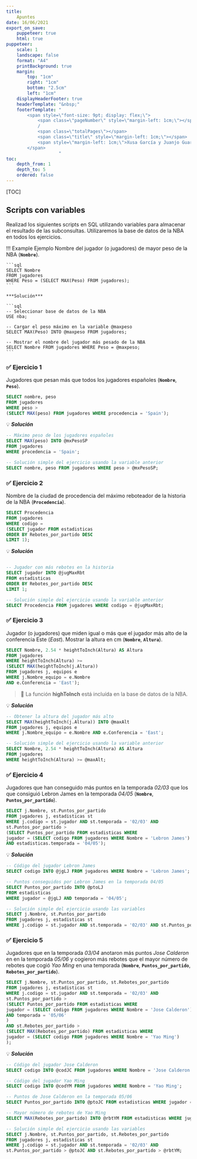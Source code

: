 ```yaml
---
title:
    Apuntes
date: 16/06/2021
export_on_save:
    puppeteer: true
    html: true
puppeteer:
    scale: 1
    landscape: false
    format: "A4"
    printBackground: true
    margin:
        top: "1cm"
        right: "1cm"
        bottom: "2.5cm"
        left: "1cm"
    displayHeaderFooter: true
    headerTemplate: "&nbsp;"
    footerTemplate: "
        <span style=\"font-size: 9pt; display: flex;\">
            <span class=\"pageNumber\" style=\"margin-left: 1cm;\"></span>
            /
            <span class=\"totalPages\"></span>
            <span class=\"title\" style=\"margin-left: 1cm;\"></span>
            <span style=\"margin-left: 1cm;\">Xusa García y Juanjo Guarinos</span>
        </span>
                    "
toc:
    depth_from: 1
    depth_to: 5
    ordered: false
---
```


[TOC]

## Scripts con variables

Realizad los siguientes scripts en SQL utilizando variables para almacenar el resultado de las subconsultas. Utilizaremos la base de datos de la NBA en todos los ejercicios.

!!! Example Ejemplo
    Nombre del jugador (o jugadores) de mayor peso de la NBA (**`Nombre`**).

    ```sql
    SELECT Nombre
    FROM jugadores
    WHERE Peso = (SELECT MAX(Peso) FROM jugadores);
    ```
    
    ***Solución***
  
    ```sql
    -- Seleccionar base de datos de la NBA
    USE nba;

    -- Cargar el peso máximo en la variable @maxpeso
    SELECT MAX(Peso) INTO @maxpeso FROM jugadores;
    
    -- Mostrar el nombre del jugador más pesado de la NBA 
    SELECT Nombre FROM jugadores WHERE Peso = @maxpeso;
    ```

<div class="ejercicio">

### :white_check_mark: Ejercicio 1

Jugadores que pesan más que todos los jugadores españoles (**`Nombre`**, **`Peso`**).

```sql
SELECT nombre, peso
FROM jugadores
WHERE peso > 
(SELECT MAX(peso) FROM jugadores WHERE procedencia = 'Spain');
```

<div class="caso_estudio">

:bulb: ***Solución***

```sql
-- Máximo peso de los jugadores españoles
SELECT MAX(peso) INTO @mxPesoSP
FROM jugadores
WHERE procedencia = 'Spain';

-- Solución simple del ejercicio usando la variable anterior
SELECT nombre, peso FROM jugadores WHERE peso > @mxPesoSP;
```

</div> <!-- fin caso de estudio -->
</div> <!-- fin ejercicio -->

<div class="ejercicio">

### :white_check_mark: Ejercicio 2

Nombre de la ciudad de procedencia del máximo reboteador de la historia de la NBA (**`Procedencia`**).

```sql
SELECT Procedencia
FROM jugadores
WHERE codigo = 
(SELECT jugador FROM estadisticas
ORDER BY Rebotes_por_partido DESC
LIMIT 1);
```

<div class="caso_estudio">

:bulb: ***Solución***

```sql

-- Jugador con más rebotes en la historia
SELECT jugador INTO @jugMaxRbt
FROM estadisticas
ORDER BY Rebotes_por_partido DESC
LIMIT 1;

-- Solución simple del ejercicio usando la variable anterior
SELECT Procedencia FROM jugadores WHERE codigo = @jugMaxRbt;
```

</div> <!-- fin caso de estudio -->
</div> <!-- fin ejercicio -->

<div class="ejercicio">

### :white_check_mark: Ejercicio 3

Jugador (o jugadores) que miden igual o más que el jugador más alto de la conferencia Este (*East*). Mostrar la altura en cm (**`Nombre`**, **`Altura`**).

```sql
SELECT Nombre, 2.54 * heightToInch(Altura) AS Altura
FROM jugadores
WHERE heightToInch(Altura) >=  
(SELECT MAX(heightToInch(j.Altura)) 
FROM jugadores j, equipos e
WHERE j.Nombre_equipo = e.Nombre 
AND e.Conferencia = 'East');
```

> :pushpin: La función **highToInch** está incluída en la base de datos de la NBA.

<div class="caso_estudio">

:bulb: ***Solución***

```sql
-- Obtener la altura del jugador más alto
SELECT MAX(heightToInch(j.Altura)) INTO @maxAlt
FROM jugadores j, equipos e
WHERE j.Nombre_equipo = e.Nombre AND e.Conferencia = 'East';

-- Solución simple del ejercicio usando la variable anterior
SELECT Nombre, 2.54 * heightToInch(Altura) AS Altura
FROM jugadores
WHERE heightToInch(Altura) >= @maxAlt;
```

</div> <!-- fin caso de estudio -->
</div> <!-- fin ejercicio -->

<div class="ejercicio">

### :white_check_mark: Ejercicio 4

Jugadores que han conseguido más puntos en la temporada *02/03* que los que consiguió Lebron James en la temporada *04/05* (**`Nombre`**, **`Puntos_por_partido`**).

```sql
SELECT j.Nombre, st.Puntos_por_partido 
FROM jugadores j, estadisticas st 
WHERE j.codigo = st.jugador AND st.temporada = '02/03' AND 
st.Puntos_por_partido >  
(SELECT Puntos_por_partido FROM estadisticas WHERE 
jugador = (SELECT codigo FROM jugadores WHERE Nombre = 'Lebron James')
AND estadisticas.temporada = '04/05');
```

<div class="caso_estudio">

:bulb: ***Solución***

```sql
-- Código del jugador Lebron James
SELECT codigo INTO @jgLJ FROM jugadores WHERE Nombre = 'Lebron James';

-- Puntos conseguidos por Lebron James en la temporada 04/05
SELECT Puntos_por_partido INTO @ptoLJ
FROM estadisticas 
WHERE jugador = @jgLJ AND temporada = '04/05';

-- Solución simple del ejercicio usando las variables
SELECT j.Nombre, st.Puntos_por_partido 
FROM jugadores j, estadisticas st 
WHERE j.codigo = st.jugador AND st.temporada = '02/03' AND st.Puntos_por_partido > @ptoLJ;
```

</div> <!-- fin caso de estudio -->
</div> <!-- fin ejercicio -->

<div class="ejercicio">

### :white_check_mark: Ejercicio 5

Jugadores que en la temporada *03/04* anotaron más puntos *Jose  Calderon* en en la temporada *05/06* y cogieron más rebotes que el mayor número de rebotes que cogió *Yao Ming* en una temporada (**`Nombre`**, **`Puntos_por_partido`**, **`Rebotes_por_partido`**).

```sql
SELECT j.Nombre, st.Puntos_por_partido, st.Rebotes_por_partido
FROM jugadores j, estadisticas st
WHERE j.codigo = st.jugador AND st.temporada = '02/03' AND
st.Puntos_por_partido > 
(SELECT Puntos_por_partido FROM estadisticas WHERE
jugador = (SELECT codigo FROM jugadores WHERE Nombre = 'Jose Calderon')
AND temporada = '05/06'
)
AND st.Rebotes_por_partido >
(SELECT MAX(Rebotes_por_partido) FROM estadisticas WHERE 
jugador = (SELECT codigo FROM jugadores WHERE Nombre = 'Yao Ming')
);
```

<div class="caso_estudio">

:bulb: ***Solución***

```sql
-- Código del jugador Jose Calderon
SELECT codigo INTO @codJC FROM jugadores WHERE Nombre = 'Jose Calderon';

-- Código del jugador Yao Ming
SELECT codigo INTO @codYM FROM jugadores WHERE Nombre = 'Yao Ming';

-- Puntos de Jose Calderon en la temporada 05/06
SELECT Puntos_por_partido INTO @ptoJC FROM estadisticas WHERE jugador = @codJC AND temporada = '05/06';

-- Mayor número de rebotes de Yao Ming
SELECT MAX(Rebotes_por_partido) INTO @rbtYM FROM estadisticas WHERE jugador = @codYM;

-- Solución simple del ejercicio usando las variables
SELECT j.Nombre, st.Puntos_por_partido, st.Rebotes_por_partido
FROM jugadores j, estadisticas st
WHERE j.codigo = st.jugador AND st.temporada = '02/03' AND
st.Puntos_por_partido > @ptoJC AND st.Rebotes_por_partido > @rbtYM;
```

</div> <!-- fin caso de estudio -->

</div> <!-- fin ejercicio -->
